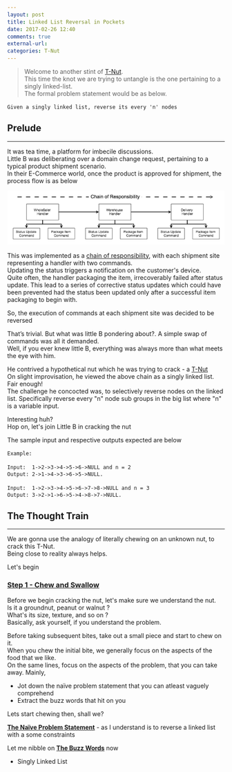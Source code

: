```yaml
---
layout: post
title: Linked List Reversal in Pockets
date: 2017-02-26 12:40
comments: true
external-url:
categories: T-Nut
---
```


>Welcome to another stint of [T-Nut](/blog/2017/02/21/technical-nuts/).<br>
This time the knot we are trying to untangle is the one pertaining to a singly linked-list.<br>
The formal problem statement would be as below.<br>

```
Given a singly linked list, reverse its every 'n' nodes
```

## Prelude
<hr>

It was tea time, a platform for imbecile discussions.<br>
Little B was deliberating over a domain change request, pertaining to a typical product shipment scenario.<br>
In their E-Commerce world, once the product is approved for shipment, the process flow is as below<br>

<img style="text-align: center" src="/assets/2017-02-26/chainOfResponsibility.png">

This was implemented as a [chain of responsibility](https://en.wikipedia.org/wiki/Chain-of-responsibility_pattern), with each shipment site representing a handler with two commands.<br>
Updating the status triggers a notification on the customer's device.<br>
Quite often, the handler packaging the item, irrecoverably failed after status update. This lead to a series of corrective status updates which could have been prevented had the status been updated only after a successful item packaging to begin with.<br>

So, the execution of commands at each shipment site was decided to be reversed<br>

That’s trivial. But what was little B pondering about?. A simple swap of  commands was all it demanded.<br>
Well, if you ever knew little B, everything was always more than what meets the eye with him.<br>

He contrived a hypothetical nut which he was trying to crack - a [T-Nut](/blog/2017/02/21/technical-nuts/)<br>
On slight improvisation, he viewed the above chain as a singly linked list. Fair enough!<br>
The challenge he concocted was, to selectively reverse nodes on the linked list. Specifically reverse every "n" node sub groups in the big list where "n" is a variable input.<br>

Interesting huh?<br>
Hop on, let's join Little B in cracking the nut<br>

The sample input and respective outputs expected are below<br>

```
Example:

Input:	1->2->3->4->5->6->NULL and n = 2
Output:	2->1->4->3->6->5->NULL.

Input:	1->2->3->4->5->6->7->8->NULL and n = 3
Output:	3->2->1->6->5->4->8->7->NULL.
```

## The Thought Train
<hr>

We are gonna use the analogy of literally chewing on an unknown nut, to crack this T-Nut.<br>
Being close to reality always helps.<br>

Let's begin<br>

### <u>Step 1 - Chew and Swallow</u>

Before we begin cracking the nut, let's make sure we understand the nut.<br>
Is it a groundnut, peanut or walnut ?<br> 
What's its size, texture, and so on ?<br>
Basically, ask yourself, if you understand the problem.<br>

Before taking subsequent bites, take out a small piece and start to chew on it.<br>
When you chew the initial bite, we generally focus on the aspects of the food that we like.<br>
On the same lines, focus on the aspects of the problem, that you can take away. Mainly,<br> 
* Jot down the naïve problem statement that you can atleast vaguely comprehend
* Extract the buzz words that hit on you

Lets start chewing then, shall we?<br>

<b><u>The Naïve Problem Statement</u></b> - as I understand is to reverse a linked list with a some constraints<br>

Let me nibble on <b><u>The Buzz Words</u></b> now

* Singly Linked List




